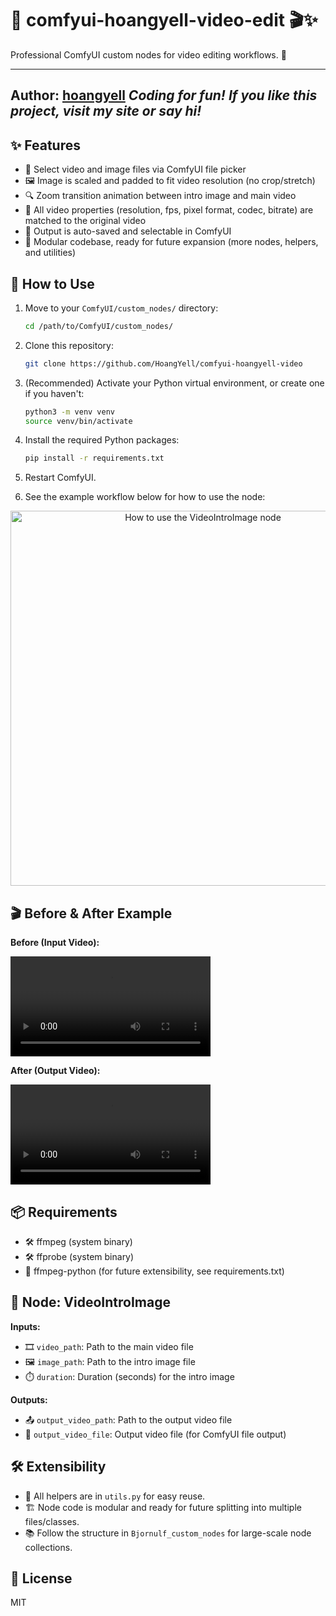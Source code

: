 # 🦙 comfyui-hoangyell-video-edit 🎬✨

Professional ComfyUI custom nodes for video editing workflows. 🚀

---

**Author:** [hoangyell](http://hoangyell.com/)
*Coding for fun! If you like this project, visit my site or say hi!*
-----------------------------------------------------------------------------------

## ✨ Features

- 📂 Select video and image files via ComfyUI file picker
- 🖼️ Image is scaled and padded to fit video resolution (no crop/stretch)
- 🔍 Zoom transition animation between intro image and main video
- 🎥 All video properties (resolution, fps, pixel format, codec, bitrate) are matched to the original video
- 💾 Output is auto-saved and selectable in ComfyUI
- 🧩 Modular codebase, ready for future expansion (more nodes, helpers, and utilities)


## 🚦 How to Use

1. Move to your `ComfyUI/custom_nodes/` directory:
   ```bash
   cd /path/to/ComfyUI/custom_nodes/
   ```
2. Clone this repository:
   ```bash
   git clone https://github.com/HoangYell/comfyui-hoangyell-video
   ```

3. (Recommended) Activate your Python virtual environment, or create one if you haven't:
   ```bash
   python3 -m venv venv
   source venv/bin/activate
   ```
4. Install the required Python packages:
   ```bash
   pip install -r requirements.txt
   ```
5. Restart ComfyUI.

6. See the example workflow below for how to use the node:

<p align="center">
  <img src="workflow.png" alt="How to use the VideoIntroImage node" width="600"/>
</p>

## 🎬 Before & After Example

**Before (Input Video):**

<video src="input/goat.mp4" controls width="320"></video>

**After (Output Video):**

<video src="input/this_is_output.mp4" controls width="320"></video>

## 📦 Requirements

- 🛠️ ffmpeg (system binary)
- 🛠️ ffprobe (system binary)
- 🐍 ffmpeg-python (for future extensibility, see requirements.txt)

## 🧩 Node: VideoIntroImage

**Inputs:**

- 🎞️ `video_path`: Path to the main video file
- 🖼️ `image_path`: Path to the intro image file
- ⏱️ `duration`: Duration (seconds) for the intro image

**Outputs:**

- 📤 `output_video_path`: Path to the output video file
- 📁 `output_video_file`: Output video file (for ComfyUI file output)

## 🛠️ Extensibility

- 🧰 All helpers are in `utils.py` for easy reuse.
- 🏗️ Node code is modular and ready for future splitting into multiple files/classes.
- 📚 Follow the structure in `Bjornulf_custom_nodes` for large-scale node collections.

## 📄 License

MIT
